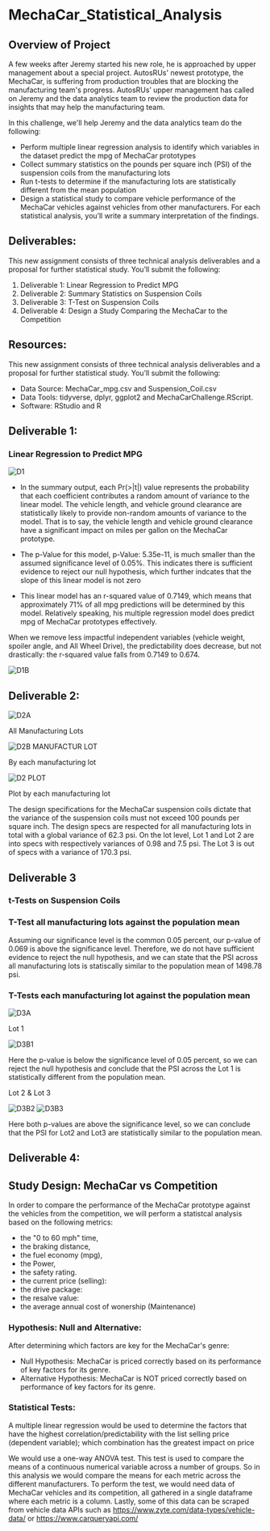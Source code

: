 # MechaCar_Statistical_Analysis

## Overview of Project

A few weeks after Jeremy started his new role, he is approached by upper management about a special project. AutosRUs' newest prototype, the MechaCar, is suffering from production troubles that are blocking the manufacturing team's progress. AutosRUs’ upper management has called on Jeremy and the data analytics team to review the production data for insights that may help the manufacturing team.

In this challenge, we'll help Jeremy and the data analytics team do the following:

- Perform multiple linear regression analysis to identify which variables in the dataset predict the mpg of MechaCar prototypes
- Collect summary statistics on the pounds per square inch (PSI) of the suspension coils from the manufacturing lots
- Run t-tests to determine if the manufacturing lots are statistically different from the mean population
- Design a statistical study to compare vehicle performance of the MechaCar vehicles against vehicles from other manufacturers. For each statistical analysis, you’ll write a summary interpretation of the findings.

## Deliverables:

This new assignment consists of three technical analysis deliverables and a proposal for further statistical study. You’ll submit the following:

1. Deliverable 1: Linear Regression to Predict MPG
2. Deliverable 2: Summary Statistics on Suspension Coils
3. Deliverable 3: T-Test on Suspension Coils
4. Deliverable 4: Design a Study Comparing the MechaCar to the Competition

## Resources:

This new assignment consists of three technical analysis deliverables and a proposal for further statistical study. You’ll submit the following:

- Data Source: MechaCar_mpg.csv and Suspension_Coil.csv
- Data Tools: tidyverse, dplyr, ggplot2 and MechaCarChallenge.RScript.
- Software: RStudio and R


## Deliverable 1:
### Linear Regression to Predict MPG

![D1](https://user-images.githubusercontent.com/88256967/143614500-aff0edb5-20bd-4824-a85f-153f96f57e22.PNG)


- In the summary output, each Pr(>|t|) value represents the probability that each coefficient contributes a random amount of variance to the linear model. The vehicle length, and vehicle ground clearance are statistically likely to provide non-random amounts of variance to the model. That is to say, the vehicle length and vehicle ground clearance have a significant impact on miles per gallon on the MechaCar prototype.

- The p-Value for this model, p-Value: 5.35e-11, is much smaller than the assumed significance level of 0.05%. This indicates there is sufficient evidence to reject our null hypothesis, which further indcates that the slope of this linear model is not zero

- This linear model has an r-squared value of 0.7149, which means that approximately 71% of all mpg predictions will be determined by this model. Relatively speaking, his multiple regression model does predict mpg of MechaCar prototypes effectively.

When we remove less impactful independent variables (vehicle weight, spoiler angle, and All Wheel Drive), the predictability does decrease, but not drastically: the r-squared value falls from 0.7149 to 0.674.

![D1B](https://user-images.githubusercontent.com/88256967/143614515-b76d5b68-d24b-4601-8b5a-c0749d01cbde.PNG)


## Deliverable 2:

![D2A](https://user-images.githubusercontent.com/88256967/143614529-c63907eb-d22f-404d-bdd2-2de14592df3f.PNG)


All Manufacturing Lots

![D2B MANUFACTUR LOT](https://user-images.githubusercontent.com/88256967/143614540-82eab0a1-9744-4021-98b1-9e75e585f0f1.PNG)


By each manufacturing lot

![D2 PLOT](https://user-images.githubusercontent.com/88256967/143614550-aa88e638-a3d5-4ff0-b939-48edccf1ffb8.PNG)


Plot by each manufacturing lot

The design specifications for the MechaCar suspension coils dictate that the variance of the suspension coils must not exceed 100 pounds per square inch.
The design specs are respected for all manufacturing lots in total with a global variance of 62.3 psi.
On the lot level, Lot 1 and Lot 2 are into specs with respectively variances of 0.98 and 7.5 psi. The Lot 3 is out of specs with a variance of 170.3 psi.

## Deliverable 3
### t-Tests on Suspension Coils
### T-Test all manufacturing lots against the population mean



Assuming our significance level is the common 0.05 percent, our p-value of 0.069 is above the significance level. Therefore, we do not have sufficient evidence to reject the null hypothesis, and we can state that the PSI across all manufacturing lots is statiscally similar to the population mean of 1498.78 psi.

### T-Tests each manufacturing lot against the population mean

![D3A](https://user-images.githubusercontent.com/88256967/143614560-9e17c88b-af5d-458b-8fb2-a3d3a8db0684.PNG)

Lot 1

![D3B1](https://user-images.githubusercontent.com/88256967/143614574-46a40b24-d8d5-41a6-8425-993fa80b8d77.PNG)


Here the p-value is below the significance level of 0.05 percent, so we can reject the null hypothesis and conclude that the PSI across the Lot 1 is statistically different from the population mean.

Lot 2 & Lot 3

![D3B2](https://user-images.githubusercontent.com/88256967/143614589-19297583-3802-4c93-afa0-9374655e494e.PNG)
![D3B3](https://user-images.githubusercontent.com/88256967/143614592-f78a51c5-7f48-4ef7-b3c4-38944028bbc3.PNG)


Here both p-values are above the significance level, so we can conclude that the PSI for Lot2 and Lot3 are statistically similar to the population mean.

## Deliverable 4:
## Study Design: MechaCar vs Competition

In order to compare the performance of the MechaCar prototype against the vehicles from the competition, we will perform a statistcal analysis based on the following metrics:

- the "0 to 60 mph" time,
- the braking distance,
- the fuel economy (mpg),
- the Power,
- the safety rating.
- the current price (selling):
- the drive package:
- the resalve value:
- the average annual cost of wonership (Maintenance)

### Hypothesis: Null and Alternative:

After determining which factors are key for the MechaCar's genre:

- Null Hypothesis: MechaCar is priced correctly based on its performance of key factors for its genre.
- Alternative Hypothesis: MechaCar is NOT priced correctly based on performance of key factors for its genre.

### Statistical Tests:

A multiple linear regression would be used to determine the factors that have the highest correlation/predictability with the list selling price (dependent variable); which combination has the greatest impact on price 


We would use a one-way ANOVA test. This test is used to compare the means of a continuous numerical variable across a number of groups.
So in this analysis we would compare the means for each metric across the different manufacturers. To perform the test, we would need data of MechaCar vehicles and its competition, all gathered in a single dataframe where each metric is a column. Lastly, some of this data can be scraped from vehicle data APIs such as https://www.zyte.com/data-types/vehicle-data/ or https://www.carqueryapi.com/


